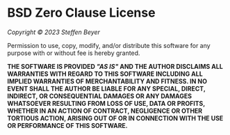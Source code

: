 # BSD Zero Clause License

*Copyright © 2023 Steffen Beyer*

Permission to use, copy, modify, and/or distribute this software for any purpose with or without fee is hereby granted.

**THE SOFTWARE IS PROVIDED *"AS IS"* AND THE AUTHOR DISCLAIMS ALL WARRANTIES WITH REGARD TO THIS SOFTWARE INCLUDING ALL IMPLIED WARRANTIES OF MERCHANTABILITY AND FITNESS. IN NO EVENT SHALL THE AUTHOR BE LIABLE FOR ANY SPECIAL, DIRECT, INDIRECT, OR CONSEQUENTIAL DAMAGES OR ANY DAMAGES WHATSOEVER RESULTING FROM LOSS OF USE, DATA OR PROFITS, WHETHER IN AN ACTION OF CONTRACT, NEGLIGENCE OR OTHER TORTIOUS ACTION, ARISING OUT OF OR IN CONNECTION WITH THE USE OR PERFORMANCE OF THIS SOFTWARE.**

